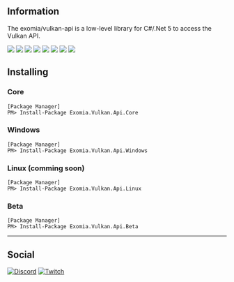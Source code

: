 ## Information

The exomia/vulkan-api is a low-level library for C#/.Net 5 to access the Vulkan API.

![](https://img.shields.io/github/issues-pr/exomia/vulkan-api.svg)
![](https://img.shields.io/github/issues/exomia/vulkan-api.svg)
![](https://img.shields.io/github/last-commit/exomia/vulkan-api.svg)
![](https://img.shields.io/github/contributors/exomia/vulkan-api.svg)
![](https://img.shields.io/github/commit-activity/y/exomia/vulkan-api.svg)
![](https://img.shields.io/github/languages/top/exomia/vulkan-api.svg)
![](https://img.shields.io/github/languages/count/exomia/vulkan-api.svg)
![](https://img.shields.io/github/license/exomia/vulkan-api.svg)

## Installing

### Core

```shell
[Package Manager]
PM> Install-Package Exomia.Vulkan.Api.Core
```

### Windows

```shell
[Package Manager]
PM> Install-Package Exomia.Vulkan.Api.Windows
```

### Linux (comming soon)

```shell
[Package Manager]
PM> Install-Package Exomia.Vulkan.Api.Linux
```

### Beta

```shell
[Package Manager]
PM> Install-Package Exomia.Vulkan.Api.Beta
```

---
## Social

[![Discord](https://img.shields.io/discord/427640639732187136.svg?label=&logo=discord&logoColor=ffffff&color=7389D8&labelColor=6A7EC2)](https://discord.com/invite/ZFJXe6f)
[![Twitch](https://img.shields.io/twitch/status/exomia.svg?label=&logo=twitch&logoColor=ffffff&color=7389D8&labelColor=6A7EC2)](https://www.twitch.tv/exomia/about)
